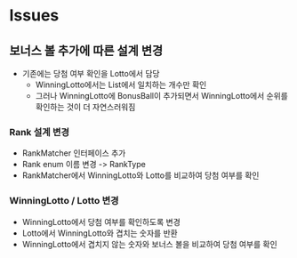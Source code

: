 # Issues
## 보너스 볼 추가에 따른 설계 변경
- 기존에는 당첨 여부 확인을 Lotto에서 담당
  - WinningLotto에서는 List<Integer>에서 일치하는 개수만 확인
  - 그러나 WinningLotto에 BonusBall이 추가되면서 WinningLotto에서 순위를 확인하는 것이 더 자연스러워짐
### Rank 설계 변경
- RankMatcher 인터페이스 추가
- Rank enum 이름 변경 -> RankType
- RankMatcher에서 WinningLotto와 Lotto를 비교하여 당첨 여부를 확인
### WinningLotto / Lotto 변경
- WinningLotto에서 당첨 여부를 확인하도록 변경
- Lotto에서 WinningLotto와 겹치는 숫자를 반환
- WinningLotto에서 겹치지 않는 숫자와 보너스 볼을 비교하여 당첨 여부를 확인
